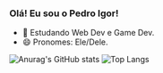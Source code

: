### Olá! Eu sou o Pedro Igor!

- 🌱 Estudando Web Dev e Game Dev.
- 😄 Pronomes: Ele/Dele.

![Anurag's GitHub stats](https://github-readme-stats.vercel.app/api?username=76PedroDutra76&show_icons=true&theme=transparent)
![Top Langs](https://github-readme-stats.vercel.app/api/top-langs/?username=76PedroDutra76&hide_progress=false&theme=transparent)
